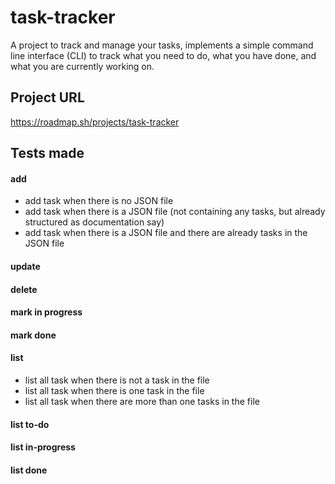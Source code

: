 # task-tracker
A project to track and manage your tasks, implements a simple command line interface (CLI) to track what you need to do, what you have done, and what you are currently working on.

## Project URL
https://roadmap.sh/projects/task-tracker

## Tests made
#### add
- add task when there is no JSON file
- add task when there is a JSON file (not containing any tasks, but already structured as documentation say)
- add task when there is a JSON file and there are already tasks in the JSON file
#### update
#### delete
#### mark in progress
#### mark done
#### list
- list all task when there is not a task in the file
- list all task when there is one task in the file
- list all task when there are more than one tasks in the file
#### list to-do
#### list in-progress
#### list done
